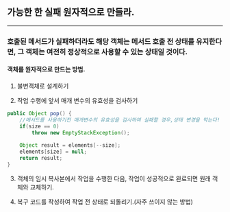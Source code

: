
## 가능한 한 실패 원자적으로 만들라.

---



### 호출된 메서드가 실패하더라도 해당 객체는 메서드 호출 전 상태를 유지한다면, 그 객체는 여전히 정상적으로 사용할 수 있는 상태일 것이다.

#### 객체를 원자적으로 만드는 방법.

1. 불변객체로 설계하기

2. 작업 수행에 앞서 매개 변수의 유효성을 검사하기

```java
public Object pop() {
    //메서드를 사용하기전 매개변수의 유효성을 검사하여 실패할 경우,상태 변경을 막는다!
    if(size == 0)
        throw new EmptyStackException();
    
    Object result = elements[--size];
    elements[size] = null;
    return result;
}
```

3. 객체의 임시 복사본에서 작업을 수행한 다음, 작업이 성공적으로 완료되면 원래 객체와 교체하기.

4. 복구 코드를 작성하여 작업 전 상태로 되돌리기.(자주 쓰이지 않는 방법)